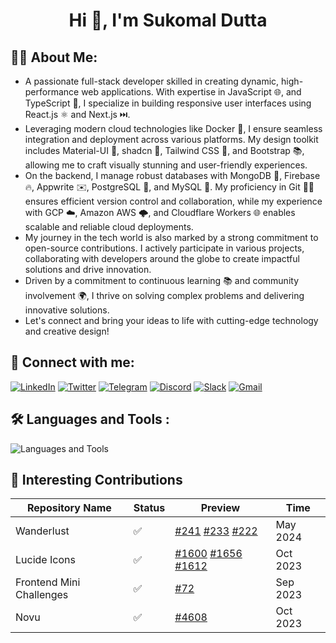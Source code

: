 <h1 align="center">
    <strong> Hi 👋, I'm Sukomal Dutta </strong> 
</h1>

## 🧑‍💻 About Me:

- A passionate full-stack developer skilled in creating dynamic, high-performance web applications. With expertise in JavaScript 🌐, and TypeScript 📜, I specialize in building responsive user interfaces using React.js ⚛️ and Next.js ⏭️.
- Leveraging modern cloud technologies like Docker 🐳, I ensure seamless integration and deployment across various platforms. My design toolkit includes Material-UI 🎨, shadcn 🎨, Tailwind CSS 💨, and Bootstrap 📚, allowing me to craft visually stunning and user-friendly experiences.
- On the backend, I manage robust databases with MongoDB 🍃, Firebase 🔥, Appwrite ✉️, PostgreSQL 🐘, and MySQL 🐬. My proficiency in Git 🧑‍💻 ensures efficient version control and collaboration, while my experience with GCP ☁️, Amazon AWS 🌩️, and Cloudflare Workers 🌐 enables scalable and reliable cloud deployments.
- My journey in the tech world is also marked by a strong commitment to open-source contributions. I actively participate in various projects, collaborating with developers around the globe to create impactful solutions and drive innovation.
- Driven by a commitment to continuous learning 📚 and community involvement 🌍, I thrive on solving complex problems and delivering innovative solutions.
- Let's connect and bring your ideas to life with cutting-edge technology and creative design!

## 🤝 Connect with me:

[![LinkedIn](https://img.shields.io/badge/-LinkedIn-0077B5?style=flat-square&logo=LinkedIn&logoColor=white&color=0077B5)](https://www.linkedin.com/in/duttasukomal/)
[![Twitter](https://img.shields.io/badge/-Twitter-1DA1F2?style=flat-square&logo=Twitter&logoColor=white&color=1DA1F2)](https://twitter.com/CryptoOrbiT6)
[![Telegram](https://img.shields.io/badge/-Telegram-2CA5E0?style=flat-square&logo=Telegram&logoColor=white&color=2CA5E0)](https://t.me/sukomal07)
[![Discord](https://img.shields.io/badge/Discord-7289DA?style=flat-square&logo=discord&logoColor=white)](https://discord.com/users/540123913158656020)
[![Slack](https://img.shields.io/badge/Slack-4A154B?style=flat-square&logo=slack&logoColor=white)](https://app.slack.com/client/T07482GNV43/D074WV3D2DN)
[![Gmail](https://img.shields.io/badge/Gmail-D14836?style=flat-square&logo=gmail&logoColor=white)](mailto:sukomaldutta99@gmail.com)

## 🛠️ Languages and Tools :

  <img src="https://skillicons.dev/icons?i=javascript,typescript,react,next,nodejs,mongodb,postgres,tailwind,mui,firebase,aws,docker,postman,prisma,cloudflare,linux" alt="Languages and Tools">

## 🌈 Interesting Contributions

| Repository Name          | Status | Preview                                                                                                                                                                                      | Time     |
| ------------------------ | ------ | -------------------------------------------------------------------------------------------------------------------------------------------------------------------------------------------- | -------- |
| Wanderlust               | ✅     | [#241](https://github.com/krishnaacharyaa/wanderlust/pull/241) [#233](https://github.com/krishnaacharyaa/wanderlust/pull/233) [#222](https://github.com/krishnaacharyaa/wanderlust/pull/222) | May 2024 |
| Lucide Icons             | ✅     | [#1600](https://github.com/lucide-icons/lucide/pull/1600) [#1656](https://github.com/lucide-icons/lucide/pull/1656) [#1612](https://github.com/lucide-icons/lucide/pull/1612)                | Oct 2023 |
| Frontend Mini Challenges | ✅     | [#72](https://github.com/sadanandpai/frontend-mini-challenges/pull/72)                                                                                                                       | Sep 2023 |
| Novu                     | ✅     | [#4608](https://github.com/novuhq/novu/pull/4608)                                                                                                                                            | Oct 2023 |
